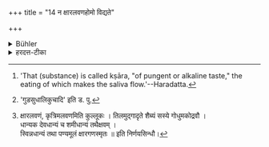 +++
title = "14 न क्षारलवणहोमो विद्यते"

+++

<details><summary>Bühler</summary>

14. No food mixed with pungent condiments or salt can be offered as a burnt-offering. [^8] 


[^8]:  'That (substance) is called kṣāra, "of pungent or alkaline taste," the eating of which makes the saliva flow.'--Haradatta.
</details>

<details><summary>हरदत्त-टीका</summary>

## सूत्रम्
न क्षारलवणहोमो विद्यते ॥ १४॥  
### टिप्पनी
यत् भक्ष्यमाणं पश्यतो लालोत्पद्यते तत् क्षारं गुड[^३]मरीचिलिकुचादि । [^४]क्षारलवण संसृष्टं न होतव्यम् ॥ १४ ॥  


[^३]: 'गुडसुधालिकुचादि' इति ड. पु.  

[^४]:

    क्षारलवणं, कृत्रिमलवणमिति कुल्लूकः । 
    तिलमुद्गादृते शैब्यं सस्ये गोधुमकोद्रवौ ।   
    धान्यक देवधान्यं च शमीधान्यं तथैक्षवम् ।  
    स्विन्नधान्यं तथा पण्यमूलं क्षारगणस्मृतः ॥ इति निर्णयसिन्धौ।
</details>
